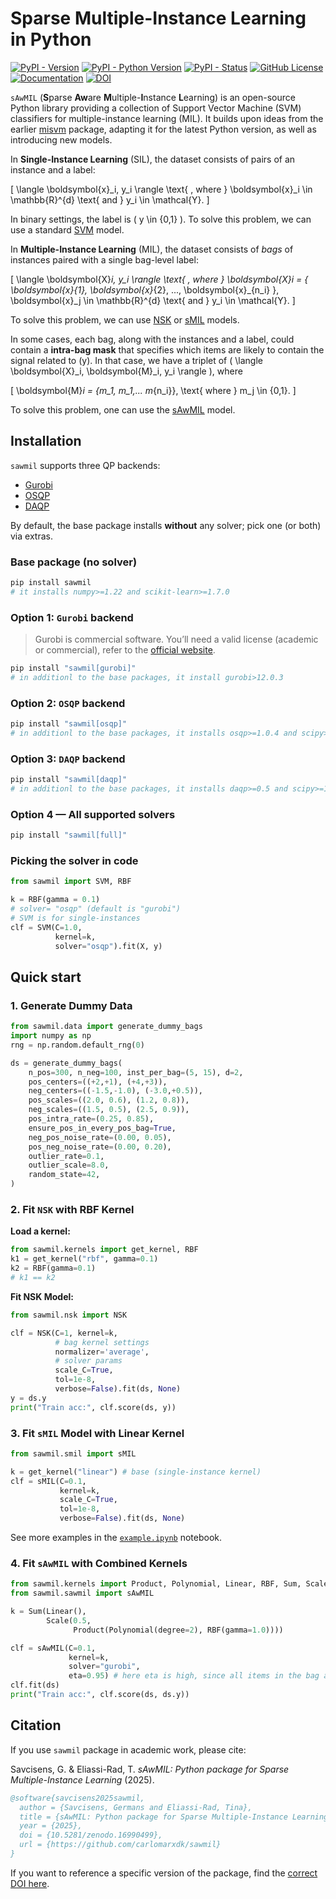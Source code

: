 # Sparse Multiple-Instance Learning in Python

[![PyPI - Version](https://img.shields.io/pypi/v/sawmil?style=flat-square)](https://pypi.org/project/sawmil/)
[![PyPI - Python Version](https://img.shields.io/pypi/pyversions/sawmil?style=flat-square)](https://pypi.org/project/sawmil/)
[![PyPI - Status](https://img.shields.io/pypi/status/sawmil?style=flat-square)](https://pypi.org/project/sawmil/)
[![GitHub License](https://img.shields.io/github/license/carlomarxdk/sawmil?style=flat-square)](https://github.com/carlomarxdk/sawmil/blob/main/LICENSE)
[![Documentation](https://readthedocs.org/projects/sawmil/badge/?version=latest)](https://sawmil.readthedocs.io/en/latest/?badge=latest)
[![DOI](https://zenodo.org/badge/1046623935.svg)](https://doi.org/10.5281/zenodo.16990499)

`sAwMIL` (**S**parse **Aw**are **M**ultiple-**I**nstance **L**earning) is an open-source Python library providing a collection of Support Vector Machine (SVM) classifiers for multiple-instance learning (MIL). It builds upon ideas from the earlier [misvm](https://github.com/garydoranjr/misvm) package, adapting it for the latest Python version, as well as introducing new models.

In **Single-Instance Learning** (SIL), the dataset consists of pairs of an instance and a label:

\[
\langle \boldsymbol{x}_i, y_i \rangle \text{ , where } \boldsymbol{x}_i \in \mathbb{R}^{d} \text{ and } y_i \in \mathcal{Y}.
\]

In binary settings, the label is \( y \in \{0,1\} \).
To solve this problem, we can use a standard [SVM](https://sawmil.readthedocs.io/en/latest/models/svm/) model.

In **Multiple-Instance Learning** (MIL), the dataset consists of *bags* of instances paired with a single bag-level label:

\[
\langle \boldsymbol{X}_i, y_i \rangle \text{ , where } \boldsymbol{X}_i = \{ \boldsymbol{x}_{1}, \boldsymbol{x}_{2}, ..., \boldsymbol{x}_{n_i} \}, \boldsymbol{x}_j \in \mathbb{R}^{d} \text{ and } y_i \in \mathcal{Y}.
\]

To solve this problem, we can use [NSK](https://sawmil.readthedocs.io/en/latest/models/nsk/) or [sMIL](https://sawmil.readthedocs.io/en/latest/models/sMIL/) models.

In some cases, each bag, along with the instances and a label, could contain a **intra-bag mask** that specifies which items are likely to contain the signal related to \(y\). In that case, we have a triplet of \( \langle \boldsymbol{X}_i, \boldsymbol{M}_i, y_i \rangle \), where

\[
 \boldsymbol{M}_i = \{m_1, m_1,... m_{n_i}\}, \text{ where } m_j \in \{0,1\}.
\]

To solve this problem, one can use the [sAwMIL](https://sawmil.readthedocs.io/en/latest/models/sAwMIL/) model.

## Installation

`sawmil` supports three QP backends:

* [Gurobi](https://gurobi.com)
* [OSQP](https://osqp.org/)
* [DAQP](https://darnstrom.github.io/daqp/)
  
By default, the base package installs **without** any solver; pick one (or both) via extras.

### Base package (no solver)

```bash
pip install sawmil
# it installs numpy>=1.22 and scikit-learn>=1.7.0
```

### Option 1: `Gurobi` backend

> Gurobi is commercial software. You’ll need a valid license (academic or commercial), refer to the [official website](https://gurobi.com).

```bash
pip install "sawmil[gurobi]"
# in additionl to the base packages, it install gurobi>12.0.3
```

### Option 2: `OSQP` backend

```bash
pip install "sawmil[osqp]"
# in additionl to the base packages, it installs osqp>=1.0.4 and scipy>=1.16.1
```

### Option 3: `DAQP` backend

```bash
pip install "sawmil[daqp]"
# in additionl to the base packages, it installs daqp>=0.5 and scipy>=1.16.1
```

### Option 4 — All supported solvers

```bash
pip install "sawmil[full]"
```


### Picking the solver in code

```python
from sawmil import SVM, RBF

k = RBF(gamma = 0.1)
# solver= "osqp" (default is "gurobi")
# SVM is for single-instances 
clf = SVM(C=1.0, 
          kernel=k, 
          solver="osqp").fit(X, y)
```

## Quick start

### 1. Generate Dummy Data

``` python
from sawmil.data import generate_dummy_bags
import numpy as np
rng = np.random.default_rng(0)

ds = generate_dummy_bags(
    n_pos=300, n_neg=100, inst_per_bag=(5, 15), d=2,
    pos_centers=((+2,+1), (+4,+3)),
    neg_centers=((-1.5,-1.0), (-3.0,+0.5)),
    pos_scales=((2.0, 0.6), (1.2, 0.8)),
    neg_scales=((1.5, 0.5), (2.5, 0.9)),
    pos_intra_rate=(0.25, 0.85),
    ensure_pos_in_every_pos_bag=True,
    neg_pos_noise_rate=(0.00, 0.05),
    pos_neg_noise_rate=(0.00, 0.20),
    outlier_rate=0.1,
    outlier_scale=8.0,
    random_state=42,
)
```

### 2. Fit `NSK` with RBF Kernel

**Load a kernel:**

```python
from sawmil.kernels import get_kernel, RBF
k1 = get_kernel("rbf", gamma=0.1)
k2 = RBF(gamma=0.1)
# k1 == k2

```

**Fit NSK Model:**

```python
from sawmil.nsk import NSK

clf = NSK(C=1, kernel=k, 
          # bag kernel settings
          normalizer='average',
          # solver params
          scale_C=True, 
          tol=1e-8, 
          verbose=False).fit(ds, None)
y = ds.y
print("Train acc:", clf.score(ds, y))
```

### 3. Fit `sMIL` Model with Linear Kernel

```python
from sawmil.smil import sMIL

k = get_kernel("linear") # base (single-instance kernel)
clf = sMIL(C=0.1, 
           kernel=k, 
           scale_C=True, 
           tol=1e-8, 
           verbose=False).fit(ds, None)
```

See more examples in the [`example.ipynb`](https://github.com/carlomarxdk/sawmil/blob/main/example.ipynb) notebook.

### 4. Fit `sAwMIL` with Combined Kernels

```python
from sawmil.kernels import Product, Polynomial, Linear, RBF, Sum, Scale
from sawmil.sawmil import sAwMIL

k = Sum(Linear(), 
        Scale(0.5, 
              Product(Polynomial(degree=2), RBF(gamma=1.0))))

clf = sAwMIL(C=0.1, 
             kernel=k,
             solver="gurobi", 
             eta=0.95) # here eta is high, since all items in the bag are relevant
clf.fit(ds)
print("Train acc:", clf.score(ds, ds.y))
```

## Citation

If you use `sawmil` package in academic work, please cite:

Savcisens, G. & Eliassi-Rad, T. *sAwMIL: Python package for Sparse Multiple-Instance Learning* (2025).

```bibtex
@software{savcisens2025sawmil,
  author = {Savcisens, Germans and Eliassi-Rad, Tina},
  title = {sAwMIL: Python package for Sparse Multiple-Instance Learning},
  year = {2025},
  doi = {10.5281/zenodo.16990499},
  url = {https://github.com/carlomarxdk/sawmil}
}
```

If you want to reference a specific version of the package, find the [correct DOI here](https://doi.org/10.5281/zenodo.16990499).
